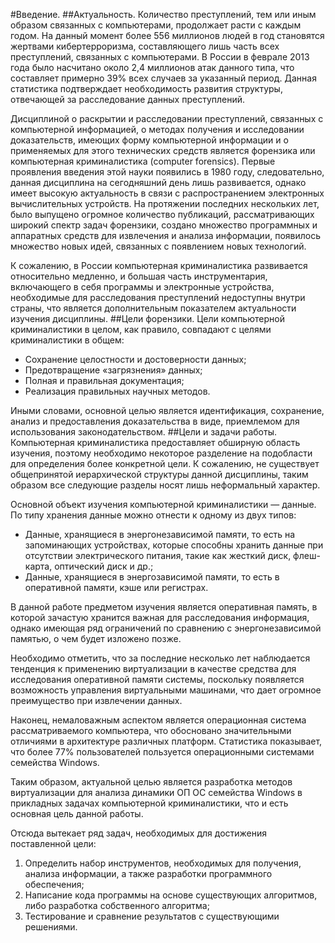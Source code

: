 #Введение.
##Актуальность.
Количество преступлений, тем или иным образом связанных с компьютерами, продолжает расти с каждым годом. На данный момент более 556 миллионов людей в год становятся жертвами кибертерроризма, составляющего лишь часть всех преступлений, связанных с компьютерами. В России в феврале 2013 года было насчитано около 2,4 миллионов атак данного типа, что составляет примерно 39% всех случаев за указанный период. Данная статистика подтверждает необходимость развития структуры, отвечающей за расследование данных преступлений.

Дисциплиной о раскрытии и расследовании преступлений, связанных с компьютерной информацией, о методах получения и исследовании доказательств, имеющих форму компьютерной информации и о применяемых для этого технических средств является форензика или компьютерная криминалистика (computer forensics). Первые проявления введения этой науки появились в 1980 году, следовательно, данная дисциплина на сегодняшний день лишь развивается, однако имеет высокую актуальность в связи с распространением электронных вычислительных устройств. На протяжении последних нескольких лет, было выпущено огромное количество публикаций, рассматривающих широкий спектр задач форензики, создано множество программных и аппаратных средств для извлечения и анализа информации, появилось множество новых идей, связанных с появлением новых технологий.

К сожалению, в России компьютерная криминалистика развивается относительно медленно, и большая часть инструментария, включающего в себя программы и электронные устройства, необходимые для расследования преступлений недоступны внутри страны, что является дополнительным показателем актуальности изучения дисциплины.
##Цели форензики.
Цели компьютерной криминалистики в целом, как правило, совпадают с целями криминалистики в общем:
* Сохранение целостности и достоверности данных;
* Предотвращение «загрязнения» данных;
* Полная и правильная документация;
* Реализация правильных научных методов.

Иными словами, основной целью является идентификация, сохранение, анализ и предоставления доказательства в виде, приемлемом для использования законодательством.
##Цели и задачи работы.
Компьютерная криминалистика предоставляет обширную область изучения, поэтому необходимо некоторое разделение на подобласти для определения более конкретной цели. К сожалению, не существует общепринятой иерархической структуры данной дисциплины, таким образом все следующие разделы носят лишь неформальный характер.

Основной объект изучения компьютерной криминалистики — данные. По типу хранения данные можно отнести к одному из двух типов:
* Данные, хранящиеся в энергонезависимой памяти, то есть на запоминающих устройствах, которые способны хранить данные при отсутствии электрического питания, такие как жесткий диск, флеш-карта, оптический диск и др.;
* Данные, хранящиеся в энергозависимой памяти, то есть в оперативной памяти, кэше или регистрах.

В данной работе предметом изучения является оперативная память, в которой зачастую хранится важная для расследования информация, однако имеющая ряд ограничений по сравнению с энергонезависимой памятью, о чем будет изложено позже.

Необходимо отметить, что за последние несколько лет наблюдается тенденция к применению виртуализации в качестве средства для исследования оперативной памяти системы, поскольку появляется возможность управления виртуальными машинами, что дает огромное преимущество при извлечении данных.

Наконец, немаловажным аспектом является операционная система рассматриваемого компьютера, что обосновано значительными отличиями в архитектуре различных платформ. Статистика показывает, что более 77% пользователей пользуется операционными системами семейства Windows.

Таким образом, актуальной целью является разработка методов виртуализации для анализа динамики ОП ОС семейства Windows в прикладных задачах компьютерной криминалистики, что и есть основная цель данной работы.

Отсюда вытекает ряд задач, необходимых для достижения поставленной цели:

1. Определить набор инструментов, необходимых для получения, анализа информации, а также разработки программного обеспечения;
2. Написание кода программы на основе существующих алгоритмов, либо разработка собственного алгоритма;
3. Тестирование и сравнение результатов с существующими решениями.
